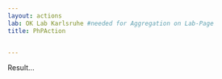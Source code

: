 ```yaml
---
layout: actions
lab: OK Lab Karlsruhe #needed for Aggregation on Lab-Page
title: PhPAction


---
```


Result...
